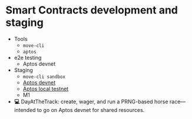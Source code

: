 # Smart Contracts development and staging

- Tools
    - `move-cli`
    - `aptos`
- e2e testing
    - Aptos devnet
- Staging
    - `move-cli sandbox`
    - [Aptos devnet](https://aptos.dev/)
    - [Aptos local testnet](https://aptos.dev/nodes/local-testnet/local-testnet-index)
    - M1
- **💻** DayAtTheTrack: create, wager, and run a PRNG-based horse race—intended to go on Aptos devnet for shared resources.